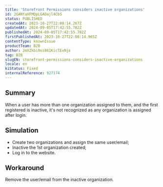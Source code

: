 ```yaml
---
title: 'Storefront Permissions considers inactive organizations'
id: 2GANYaXFMQpLGADajl4CbS
status: PUBLISHED
createdAt: 2023-10-27T22:08:14.267Z
updatedAt: 2024-09-05T17:42:55.782Z
publishedAt: 2024-09-05T17:42:55.782Z
firstPublishedAt: 2023-10-27T22:08:14.965Z
contentType: knownIssue
productTeam: B2B
author: 2mXZkbi0oi061KicTExNjo
tag: B2B
slugEN: storefront-permissions-considers-inactive-organizations
locale: en
kiStatus: Fixed
internalReference: 927174
---
```


## Summary


When a user has more than one organization assigned to them, and the first registered is inactive, it's not recognized as any organization is assigned after login.


##

## Simulation



- Create two organizations and assign the same user/email;
- Inactive the 1st organization created;
- Log in to the website.


##

## Workaround


Remove the user/email from the inactive organization.




